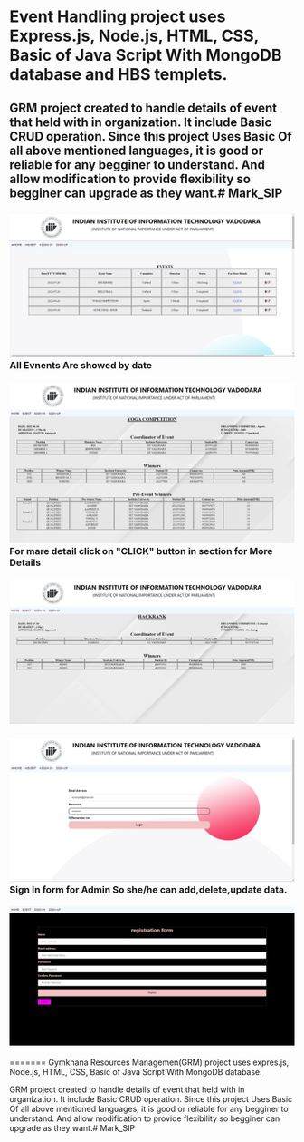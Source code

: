 
<h1>
Event Handling project uses Express.js, Node.js, HTML, CSS, Basic of Java Script With MongoDB database and HBS templets.
</h1>

<h2>
GRM project created to handle details of event that held with in organization. It include Basic CRUD operation. Since this project Uses Basic Of all above mentioned languages, it is good or reliable for any begginer to understand. And allow modification to provide flexibility so begginer can upgrade as they want.# Mark_SIP
</h2>

<h3>
<img src="IMG\Screenshot_20230202_144505.png"/>
 All Evnents Are showed by date 

<br>
<br>

<img src="IMG\Screenshot (9).png"/>
For mare detail  click on "CLICK" button in section for More Details

<br>
<br>

<img src="IMG\Screenshot_20230202_144531.png"/>

<br>
<br>

<img src="IMG\Screenshot_20230202_144719.png"/>
Sign In form for Admin So she/he can add,delete,update data.
<br>
<br>
<img src="IMG\Screenshot_20230202_144738.png"/>

</h3>
=======
Gymkhana Resources Managemen(GRM) project uses expres.js, Node.js, HTML, CSS, Basic of Java Script With MongoDB database.

GRM project created to handle details of event that held with in organization. It include Basic CRUD operation. Since this project Uses Basic Of all above mentioned languages, it is good or reliable for any begginer to 
understand. And allow modification to provide flexibility so begginer can upgrade as they want.# Mark_SIP
